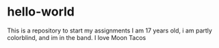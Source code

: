 # hello-world
This is a repository to start my assignments
I am 17 years old, i am partly colorblind, and im in the band. 
I love Moon Tacos
